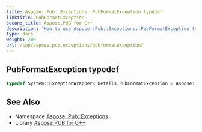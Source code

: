 ```yaml
---
title: Aspose::Pub::Exceptions::PubFormatException typedef
linktitle: PubFormatException
second_title: Aspose.PUB for C++
description: 'How to use Aspose::Pub::Exceptions::PubFormatException typedef in C++.'
type: docs
weight: 200
url: /cpp/aspose.pub.exceptions/pubformatexception/
---
```

## PubFormatException typedef




```cpp
typedef System::ExceptionWrapper< Details_PubFormatException > Aspose::Pub::Exceptions::PubFormatException =  System::ExceptionWrapper<Details_PubFormatException>
```

## See Also

* Namespace [Aspose::Pub::Exceptions](../)
* Library [Aspose.PUB for C++](../../)
